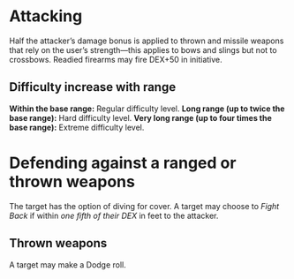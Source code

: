 <!-- TITLE: Ranged or Thrown Weapons -->
<!-- SUBTITLE: Not so close bro -->

# Attacking 
Half the attacker’s damage bonus is applied to thrown and missile weapons that rely on the user’s strength—this applies to bows and slings but not to crossbows.
Readied firearms may fire DEX+50 in initiative.

## Difficulty increase with range
**Within the base range:** Regular difficulty level.
**Long range (up to twice the base range):** Hard difficulty level.
**Very long range (up to four times the base range):** Extreme difficulty level.

# Defending against a ranged or thrown weapons
The target has the option of diving for cover.
A target may choose to *Fight Back* if within *one fifth of their DEX* in feet to the attacker.
## Thrown weapons
A target may make a Dodge roll.
